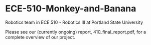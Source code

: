 # ECE-510-Monkey-and-Banana
Robotics team in ECE 510 - Robotics III at Portland State University

Please see our (currently ongoing) report, 410_final_report.pdf, for a complete overview of our project.
